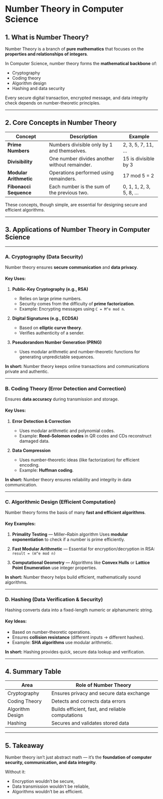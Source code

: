 # **Number Theory in Computer Science**

## 1. What is Number Theory?

Number Theory is a branch of **pure mathematics** that focuses on the **properties and relationships of integers**.

In Computer Science, number theory forms the **mathematical backbone** of:

* Cryptography
* Coding theory
* Algorithm design
* Hashing and data security

Every secure digital transaction, encrypted message, and data integrity check depends on number-theoretic principles.

---

## 2. Core Concepts in Number Theory

| Concept                | Description                                   | Example                |
| ---------------------- | --------------------------------------------- | ---------------------- |
| **Prime Numbers**      | Numbers divisible only by 1 and themselves.   | 2, 3, 5, 7, 11, …      |
| **Divisibility**       | One number divides another without remainder. | 15 is divisible by 3   |
| **Modular Arithmetic** | Operations performed using remainders.        | 17 mod 5 = 2           |
| **Fibonacci Sequence** | Each number is the sum of the previous two.   | 0, 1, 1, 2, 3, 5, 8, … |

These concepts, though simple, are essential for designing secure and efficient algorithms.

---

## 3. Applications of Number Theory in Computer Science

---

### A. Cryptography (Data Security)

Number theory ensures **secure communication** and **data privacy**.

#### Key Uses:

1. **Public-Key Cryptography (e.g., RSA)**

   * Relies on large prime numbers.
   * Security comes from the difficulty of **prime factorization**.
   * Example: Encrypting messages using `C = M^e mod n`.

2. **Digital Signatures (e.g., ECDSA)**

   * Based on **elliptic curve theory**.
   * Verifies authenticity of a sender.

3. **Pseudorandom Number Generation (PRNG)**

   * Uses modular arithmetic and number-theoretic functions for generating unpredictable sequences.

**In short:**
Number theory keeps online transactions and communications private and authentic.

---

### B. Coding Theory (Error Detection and Correction)

Ensures **data accuracy** during transmission and storage.

#### Key Uses:

1. **Error Detection & Correction**

   * Uses modular arithmetic and polynomial codes.
   * Example: **Reed–Solomon codes** in QR codes and CDs reconstruct damaged data.

2. **Data Compression**

   * Uses number-theoretic ideas (like factorization) for efficient encoding.
   * Example: **Huffman coding**.

**In short:**
Number theory ensures reliability and integrity in data communication.

---

### C. Algorithmic Design (Efficient Computation)

Number theory forms the basis of many **fast and efficient algorithms**.

#### Key Examples:

1. **Primality Testing** — Miller–Rabin algorithm
   Uses **modular exponentiation** to check if a number is prime efficiently.

2. **Fast Modular Arithmetic** —
   Essential for encryption/decryption in RSA:
   `result = (m^e mod n)`

3. **Computational Geometry** —
   Algorithms like **Convex Hulls** or **Lattice Point Enumeration** use integer properties.

**In short:**
Number theory helps build efficient, mathematically sound algorithms.

---

### D. Hashing (Data Verification & Security)

Hashing converts data into a fixed-length numeric or alphanumeric string.

#### Key Ideas:

* Based on number-theoretic operations.
* Ensures **collision resistance** (different inputs → different hashes).
* Example: **SHA algorithms** use modular arithmetic.

**In short:**
Hashing provides quick, secure data lookup and verification.

---

## 4. Summary Table

| Area             | Role of Number Theory                             |
| ---------------- | ------------------------------------------------- |
| Cryptography     | Ensures privacy and secure data exchange          |
| Coding Theory    | Detects and corrects data errors                  |
| Algorithm Design | Builds efficient, fast, and reliable computations |
| Hashing          | Secures and validates stored data                 |

---

## 5. Takeaway

Number theory isn’t just abstract math — it’s the **foundation of computer security, communication, and data integrity**.

Without it:

* Encryption wouldn’t be secure,
* Data transmission wouldn’t be reliable,
* Algorithms wouldn’t be as efficient.
